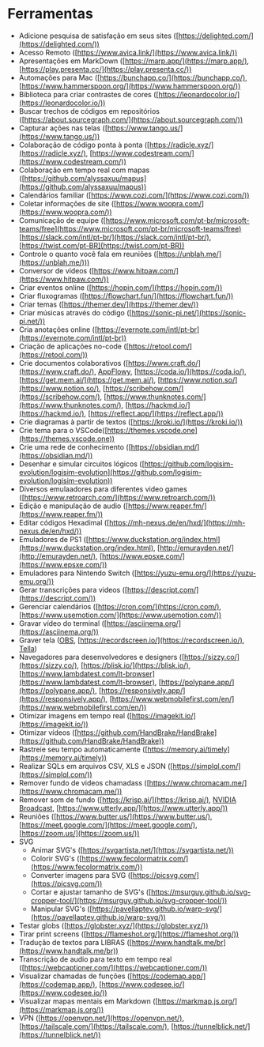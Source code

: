# Ferramentas

- Adicione pesquisa de satisfação em seus sites ([https://delighted.com/](https://delighted.com/))
- Acesso Remoto ([https://www.avica.link/](https://www.avica.link/))
- Apresentações em MarkDown ([https://marp.app/](https://marp.app/), [https://play.presenta.cc/](https://play.presenta.cc/))
- Automações para Mac ([https://bunchapp.co/](https://bunchapp.co/), [https://www.hammerspoon.org/](https://www.hammerspoon.org/))
- Biblioteca para criar contrastes de cores ([https://leonardocolor.io/](https://leonardocolor.io/))
- Buscar trechos de códigos em repositórios ([https://about.sourcegraph.com/](https://about.sourcegraph.com/))
- Capturar ações nas telas ([https://www.tango.us/](https://www.tango.us/))
- Colaboração de código ponta à ponta ([https://radicle.xyz/](https://radicle.xyz/), [https://www.codestream.com/](https://www.codestream.com/))
- Colaboração em tempo real com mapas ([https://github.com/alyssaxuu/mapus](https://github.com/alyssaxuu/mapus))
- Calendários familiar ([https://www.cozi.com/](https://www.cozi.com/))
- Coletar informações de site ([https://www.woopra.com/](https://www.woopra.com/))
- Comunicação de equipe ([https://www.microsoft.com/pt-br/microsoft-teams/free](https://www.microsoft.com/pt-br/microsoft-teams/free) [https://slack.com/intl/pt-br/](https://slack.com/intl/pt-br/), [https://twist.com/pt-BR](https://twist.com/pt-BR))
- Controle o quanto você fala em reuniões ([https://unblah.me/](https://unblah.me/)))
- Conversor de vídeos ([https://www.hitpaw.com/](https://www.hitpaw.com/))
- Criar eventos online ([https://hopin.com/](https://hopin.com/))
- Criar fluxogramas ([https://flowchart.fun/](https://flowchart.fun/))
- Criar temas ([https://themer.dev/](https://themer.dev/))
- Criar músicas através do código ([https://sonic-pi.net/](https://sonic-pi.net/))
- Cria anotações online ([https://evernote.com/intl/pt-br](https://evernote.com/intl/pt-br))
- Criação de aplicações no-code ([https://retool.com/](https://retool.com/))
- Crie documentos colaborativos ([https://www.craft.do/](https://www.craft.do/), [AppFlowy](https://www.appflowy.io/), [https://coda.io/](https://coda.io/), [https://get.mem.ai/](https://get.mem.ai/), [https://www.notion.so/](https://www.notion.so/), [https://scribehow.com/](https://scribehow.com/), [https://www.thunknotes.com/](https://www.thunknotes.com/), [https://hackmd.io/](https://hackmd.io/), [https://reflect.app/](https://reflect.app/))
- Crie diagramas à partir de textos ([https://kroki.io/](https://kroki.io/))
- Crie tema para o VSCode([https://themes.vscode.one](https://themes.vscode.one))
- Crie uma rede de conhecimento ([https://obsidian.md/](https://obsidian.md/))
- Desenhar e simular circuitos lógicos ([https://github.com/logisim-evolution/logisim-evolution](https://github.com/logisim-evolution/logisim-evolution))
- Diversos emulaadores para diferentes video games ([https://www.retroarch.com/](https://www.retroarch.com/))
- Edição e manipulação de audio ([https://www.reaper.fm/](https://www.reaper.fm/))
- Editar códigos Hexadimal ([https://mh-nexus.de/en/hxd/](https://mh-nexus.de/en/hxd/))
- Emuladores de PS1 ([https://www.duckstation.org/index.html](https://www.duckstation.org/index.html), [http://emurayden.net/](http://emurayden.net/), [https://www.epsxe.com/](https://www.epsxe.com/))
- Emuladores para Nintendo Switch ([https://yuzu-emu.org/](https://yuzu-emu.org/))
- Gerar transcrições para videos ([https://descript.com/](https://descript.com/))
- Gerenciar calendários ([https://cron.com/](https://cron.com/), [https://www.usemotion.com/](https://www.usemotion.com/))
- Gravar vídeo do terminal ([https://asciinema.org/](https://asciinema.org/))
- Graver tela ([OBS](https://obsproject.com/), [https://recordscreen.io/](https://recordscreen.io/), [Tella](https://www.tella.tv/))
- Navegadores para desenvolvedores e designers ([https://sizzy.co/](https://sizzy.co/), [https://blisk.io/](https://blisk.io/), [https://www.lambdatest.com/lt-browser](https://www.lambdatest.com/lt-browser), [https://polypane.app/](https://polypane.app/), [https://responsively.app/](https://responsively.app/), [https://www.webmobilefirst.com/en/](https://www.webmobilefirst.com/en/))
- Otimizar imagens em tempo real ([https://imagekit.io/](https://imagekit.io/))
- Otimizar vídeos ([https://github.com/HandBrake/HandBrake](https://github.com/HandBrake/HandBrake))
- Rastreie seu tempo automaticamente ([https://memory.ai/timely](https://memory.ai/timely))
- Realizar SQLs em arquivos CSV, XLS e JSON ([https://simplql.com/](https://simplql.com/))
- Remover fundo de videos chamadass ([https://www.chromacam.me/](https://www.chromacam.me/))
- Remover som de fundo ([https://krisp.ai/](https://krisp.ai/), [NVIDIA Broadcast](https://www.nvidia.com/en-us/geforce/broadcasting/broadcast-app/), [https://www.utterly.app/](https://www.utterly.app/))
- Reuniões ([https://www.butter.us/](https://www.butter.us/), [https://meet.google.com/](https://meet.google.com/), [https://zoom.us/](https://zoom.us/))
- SVG
  - Animar SVG's ([https://svgartista.net/](https://svgartista.net/))
  - Colorir SVG's ([https://www.fecolormatrix.com/](https://www.fecolormatrix.com/))
  - Converter imagens para SVG ([https://picsvg.com/](https://picsvg.com/))
  - Cortar e ajustar tamanho de SVG's ([https://msurguy.github.io/svg-cropper-tool/](https://msurguy.github.io/svg-cropper-tool/))
  - Manipular SVG's ([https://pavellaptev.github.io/warp-svg/](https://pavellaptev.github.io/warp-svg/))
- Testar globs ([https://globster.xyz/](https://globster.xyz/))
- Tirar print screens ([https://flameshot.org/](https://flameshot.org/))
- Tradução de textos para LIBRAS ([https://www.handtalk.me/br](https://www.handtalk.me/br))
- Transcrição de audio para texto em tempo real ([https://webcaptioner.com/](https://webcaptioner.com/))
- Visualizar chamadas de funções ([https://codemap.app/](https://codemap.app/), [https://www.codesee.io/](https://www.codesee.io/))
- Visualizar mapas mentais em Markdown ([https://markmap.js.org/](https://markmap.js.org/))
- VPN ([https://openvpn.net/](https://openvpn.net/), [https://tailscale.com/](https://tailscale.com/), [https://tunnelblick.net/](https://tunnelblick.net/))
